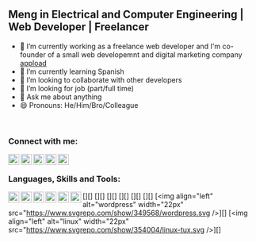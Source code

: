 ## Meng in Electrical and Computer Engineering | Web Developer | Freelancer

- 🔭 I’m currently working as a freelance web developer and I'm co-founder of a small web developemnt and digital marketing company [appload][business-website]
- 🌱 I’m currently learning Spanish
- 👯 I’m looking to collaborate with other developers
- 🤔 I’m looking for job (part/full time)
- 💬 Ask me about anything
- 😄 Pronouns: He/Him/Bro/Colleague

<br>

### Connect with me:
[<img align="left" alt="personal-website" width="22px" src="https://www.svgrepo.com/show/40309/earth-globe.svg"/>][personal-website]
[<img align="left" alt="business-website" width="22px" src="https://appload.gr/wp-content/uploads/2021/08/Favicon_3x-120x120.png"/>][business-website]
[<img align="left" alt="facebook" width="22px" src="https://www.svgrepo.com/show/138943/facebook.svg"/>][facebook]
[<img align="left" alt="instagram" width="22px" src="https://www.svgrepo.com/show/157806/instagram.svg"/>][instagram]
[<img align="left" alt="linkedin" width="22px" src="https://www.svgrepo.com/show/138936/linkedin.svg"/>][linkedin]

<br/>

### Languages, Skills and Tools:

[<img align="left" alt="html" width="22px" src="https://www.svgrepo.com/show/353884/html-5.svg" />][]
[<img align="left" alt="css" width="22px" src="https://www.svgrepo.com/show/349330/css3.svg" />][]
[<img align="left" alt="js" width="22px" src="https://www.svgrepo.com/show/349419/javascript.svg" />][]
[<img align="left" alt="react" width="22px" src="https://www.svgrepo.com/show/354259/react.svg" />][]
[<img align="left" alt="node" width="22px" src="https://www.svgrepo.com/show/303266/nodejs-icon-logo.svg" />][]
[<img align="left" alt="sql" width="22px" src="https://www.svgrepo.com/show/341068/sql.svg" />][]
[<img align="left" alt="wordpress" width="22px" src="https://www.svgrepo.com/show/349568/wordpress.svg />][]
[<img align="left" alt="linux" width="22px" src="https://www.svgrepo.com/show/354004/linux-tux.svg />][]

<br/>
<br/>
      
[business-website]: https://appload.gr
[personal-website]: https://lvarnavas.com      
[facebook]: https://facebook.com/lampros.varnavas
[instagram]: https://instagram.com/lvarnavas
[linkedin]: https://www.linkedin.com/in/lampros-varnavas-341a68223
